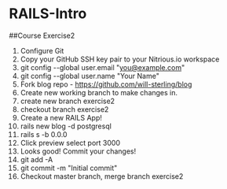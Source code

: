 # RAILS-Intro
##Course Exercise2
1. Configure Git
  1. Copy your GitHub SSH key pair to your Nitrious.io workspace
  1. git config --global user.email "you@example.com"
  1. git config --global user.name "Your Name"
1. Fork blog repo - https://github.com/will-sterling/blog
1. Create new working branch to make changes in.
  1. create new branch exercise2
  1. checkout branch exercise2
1. Create a new RAILS App!
  1. rails new blog -d postgresql
  1. rails s -b 0.0.0
  1. Click preview select port 3000
1. Looks good!  Commit your changes!
  1. git add -A
  1. git commit -m "Initial commit"
  1. Checkout master branch, merge branch exercise2
